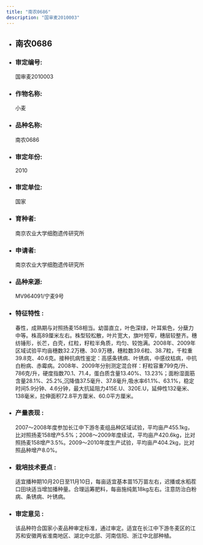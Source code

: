 ```yaml
---
title: "南农0686"
description: "国审麦2010003"
---
```

* ## 南农0686
* ###  审定编号:  
   国审麦2010003

*  ### 作物名称:  
   小麦

*   ###  品种名称: 
    南农0686

*   ### 审定年份: 
    2010

*   ### 审定单位:  
    国家

*   ### 育种者:  
    南京农业大学细胞遗传研究所

*   ### 申请者:  
    南京农业大学细胞遗传研究所

*   ### 品种来源:  
    MV964091/宁麦9号

*   ### 特征特性 : 
    春性，成熟期与对照扬麦158相当。幼苗直立，叶色深绿，叶耳紫色，分蘖力中等。株高89厘米左右。株型较松散，叶片宽大，旗叶短窄，穗层较整齐。穗纺锤形，长芒，白壳，红粒，籽粒半角质，均匀、较饱满。2008年、2009年区域试验平均亩穗数32.2万穗、30.9万穗，穗粒数39.6粒、38.7粒，千粒重39.8克、40.6克。接种抗病性鉴定：高感条锈病、叶锈病，中感纹枯病，中抗白粉病、赤霉病。2008年、2009年分别测定混合样：籽粒容重799克/升、786克/升，硬度指数70.1、71.4，蛋白质含量13.40%、13.23%；面粉湿面筋含量28.1%、25.2%,沉降值37.5毫升、37.8毫升,吸水率61.1%、63.1%，稳定时间5.9分钟、4.6分钟，最大抗延阻力415E.U、320E.U，延伸性132毫米、138毫米，拉伸面积72.8平方厘米、60.0平方厘米。  

*   ### 产量表现 : 
     2007～2008年度参加长江中下游冬麦组品种区域试验，平均亩产455.1kg，比对照扬麦158增产5.5%；2008～2009年度续试，平均亩产420.6kg，比对照扬麦158增产3.5%。2009～2010年度生产试验，平均亩产404.2kg，比对照品种增产8.0%。

*   ### 栽培技术要点 : 
    适宜播种期10月20日至11月10日，每亩适宜基本苗15万苗左右，迟播或水稻茬口田块适当增加播种量。合理运筹肥料，每亩施纯氮18kg左右。注意防治白粉病、条锈病、叶锈病。

*   ### 审定意见 : 
    该品种符合国家小麦品种审定标准，通过审定。适宜在长江中下游冬麦区的江苏和安徽两省淮南地区、湖北中北部、河南信阳、浙江中北部种植。
